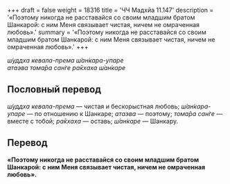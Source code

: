 +++
draft = false
weight = 18316
title = 'ЧЧ Мадхйа 11.147'
description = '«Поэтому никогда не расставайся со своим младшим братом Шанкарой: с ним Меня связывает чистая, ничем не омраченная любовь».'
summary = '«Поэтому никогда не расставайся со своим младшим братом Шанкарой: с ним Меня связывает чистая, ничем не омраченная любовь».'
+++

_ш́уддха кевала-према ш́ан̇кара-упаре  
атаэва тома̄ра сан̇ге ра̄кхаха ш́ан̇каре_

## Пословный перевод

_ш́уддха_ _кевала_\-_према_ — чистая и бескорыстная любовь; _ш́ан̇кара_\-_упаре_ — по отношению к Шанкаре; _атаэва_ — поэтому; _тома̄ра_ _сан̇ге_ — вместе с тобой; _ра̄кхаха_ — оставь; _ш́ан̇каре_ — Шанкару.

## Перевод

**«Поэтому никогда не расставайся со своим младшим братом Шанкарой: с ним Меня связывает чистая, ничем не омраченная любовь».**

